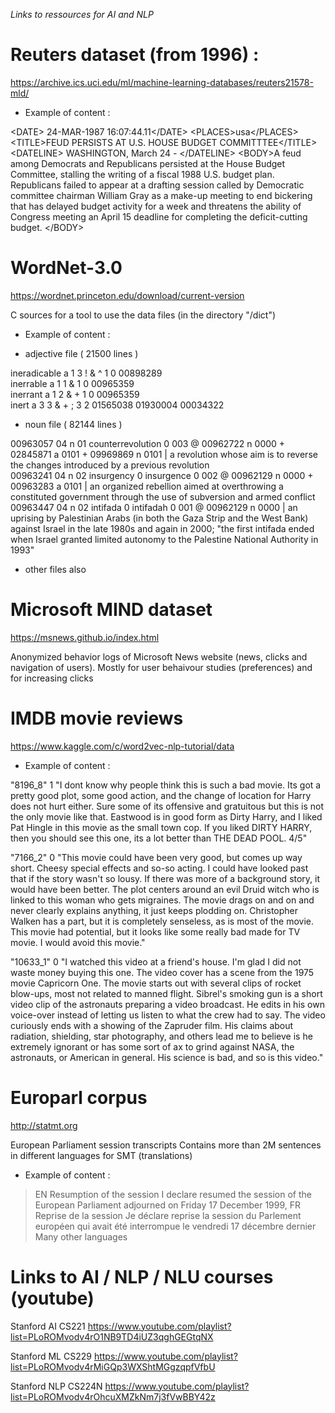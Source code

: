 *Links to ressources for AI and NLP*

# Reuters dataset (from 1996) : 

https://archive.ics.uci.edu/ml/machine-learning-databases/reuters21578-mld/

* Example of content :

\<DATE> 24-MAR-1987 16:07:44.11\</DATE>
\<PLACES><D>usa</D>\</PLACES>
\<TITLE>FEUD PERSISTS AT U.S. HOUSE BUDGET COMMITTTEE\</TITLE>
\<DATELINE>    WASHINGTON, March 24 - \</DATELINE>
\<BODY>A feud among Democrats and
Republicans persisted at the House Budget Committee, stalling
the writing of a fiscal 1988 U.S. budget plan.
Republicans failed to appear at a drafting session called by Democratic committee chairman William Gray as a make-up
meeting to end bickering that has delayed budget activity  for
a week and threatens the ability of Congress meeting an April
15 deadline for completing the deficit-cutting budget.
\</BODY>

# WordNet-3.0

https://wordnet.princeton.edu/download/current-version

C sources for a tool to use the data files (in the directory "/dict")
 
* Example of content :

* adjective file ( 21500 lines )

ineradicable a 1 3 ! & ^ 1 0 00898289  
inerrable a 1 1 & 1 0 00965359  
inerrant a 1 2 & + 1 0 00965359  
inert a 3 3 & + ; 3 2 01565038 01930004 00034322  


* noun file ( 82144 lines )

00963057 04 n 01 counterrevolution 0 003 @ 00962722 n 0000 + 02845871 a 0101 + 09969869 n 0101 | a revolution whose aim is to reverse the changes introduced by a previous revolution  
00963241 04 n 02 insurgency 0 insurgence 0 002 @ 00962129 n 0000 + 00963283 a 0101 | an organized rebellion aimed at overthrowing a constituted government through the use of subversion and armed conflict  
00963447 04 n 02 intifada 0 intifadah 0 001 @ 00962129 n 0000 | an uprising by Palestinian Arabs (in both the Gaza Strip and the West Bank) against Israel in the late 1980s and again in 2000; "the first intifada ended when Israel granted limited autonomy to the Palestine National Authority in 1993"  

* other files also


# Microsoft MIND dataset 

https://msnews.github.io/index.html

Anonymized behavior logs of Microsoft News website (news, clicks and navigation of users). Mostly for user behaivour studies (preferences) and for increasing clicks


#  IMDB movie reviews

https://www.kaggle.com/c/word2vec-nlp-tutorial/data

* Example of content :

"8196_8"	1	"I dont know why people think this is such a bad movie. Its got a pretty good plot, some good action, and the change of location for Harry does not hurt either. Sure some of its offensive and gratuitous but this is not the only movie like that. Eastwood is in good form as Dirty Harry, and I liked Pat Hingle in this movie as the small town cop. If you liked DIRTY HARRY, then you should see this one, its a lot better than THE DEAD POOL. 4/5"

"7166_2"	0	"This movie could have been very good, but comes up way short. Cheesy special effects and so-so acting. I could have looked past that if the story wasn't so lousy. If there was more of a background story, it would have been better. The plot centers around an evil Druid witch who is linked to this woman who gets migraines. The movie drags on and on and never clearly explains anything, it just keeps plodding on. Christopher Walken has a part, but it is completely senseless, as is most of the movie. This movie had potential, but it looks like some really bad made for TV movie. I would avoid this movie."

"10633_1"	0	"I watched this video at a friend's house. I'm glad I did not waste money buying this one. The video cover has a scene from the 1975 movie Capricorn One. The movie starts out with several clips of rocket blow-ups, most not related to manned flight. Sibrel's smoking gun is a short video clip of the astronauts preparing a video broadcast. He edits in his own voice-over instead of letting us listen to what the crew had to say. The video curiously ends with a showing of the Zapruder film. His claims about radiation, shielding, star photography, and others lead me to believe is he extremely ignorant or has some sort of ax to grind against NASA, the astronauts, or American in general. His science is bad, and so is this video."

# Europarl corpus

http://statmt.org

European Parliament session transcripts
Contains more than 2M sentences in different languages for SMT (translations)

* Example of content :

> EN
Resumption of the session
I declare resumed the session of the European Parliament adjourned on Friday 17 December 1999,
> FR
Reprise de la session
Je déclare reprise la session du Parlement européen qui avait été interrompue le vendredi 17 décembre dernier
> Many other languages






# Links to AI / NLP / NLU courses (youtube)

Stanford AI CS221
https://www.youtube.com/playlist?list=PLoROMvodv4rO1NB9TD4iUZ3qghGEGtqNX

Stanford ML CS229
https://www.youtube.com/playlist?list=PLoROMvodv4rMiGQp3WXShtMGgzqpfVfbU

Stanford NLP CS224N
https://www.youtube.com/playlist?list=PLoROMvodv4rOhcuXMZkNm7j3fVwBBY42z





